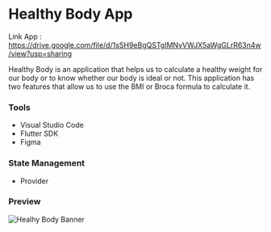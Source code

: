 # Healthy Body App

Link App : https://drive.google.com/file/d/1sSH9eBgQSTgIMNyVWJX5aWgGLrR63n4w/view?usp=sharing

Healthy Body is an application that helps us to calculate a healthy weight for our body or to know whether our body is ideal or not. This application has two features that allow us to use the BMI or Broca formula to calculate it.

<h3>Tools</h3>

<ul>
<li>Visual Studio Code</li>
<li>Flutter SDK</li>
<li>Figma</li>
</ul>

<h3>State Management</h3>

<ul><li>Provider</li></ul>

<h3>Preview</h3>

![Healhy Body Banner](https://user-images.githubusercontent.com/79519141/150279269-38189f43-bd15-4461-ad03-7021806111c5.png)
